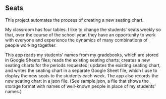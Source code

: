 ## Seats 

This project automates the process of creating a new seating chart. 

My classroom has four tables. I like to change the students' seats weekly so that, over the course of the school year, 
they have an opportunity to work with everyone and experience the dynamics of many combinations of people working 
together. 

This app reads my students' names from my gradebooks, which are stored in Google Sheets files; reads the existing 
seating charts; creates a new seating charts for the periods requested; updates the existing seating chart, and writes 
the seating chart in a separate Google Sheet file, which I use to display the new seats to the students 
each week. The app also records the new seating chart in a json file. (See sample.json, a file that shows the storage
format with names of well-known people in place of my students' names.)

